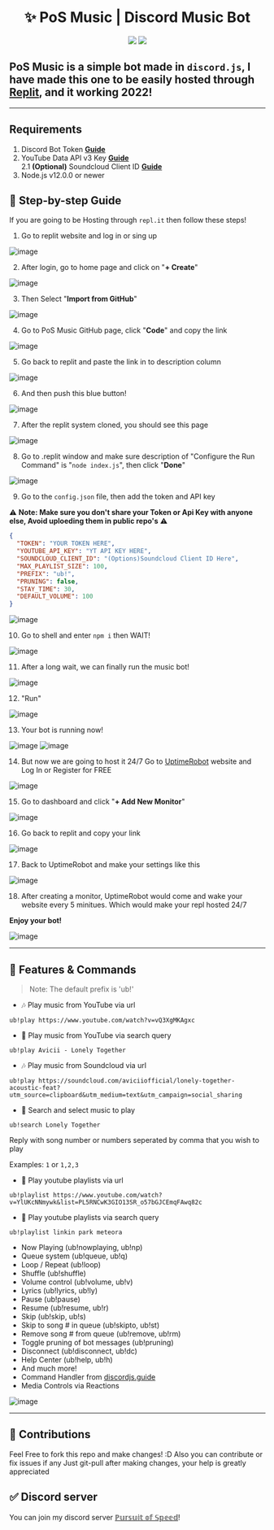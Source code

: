 <h1 align="center">✨ PoS Music | Discord Music Bot</h1>

<p align="center">
  <a href="https://github.com/york9675/PoS-Music/issues"><img src="https://img.shields.io/github/issues/york9675/PoS-Music?style=flat" /></a>
  <a href="https://github.com/york9675/PoS-Music/stargazers"><img src="https://img.shields.io/github/stars/york9675/PoS-Music?style=flat" /></a>
</p>

## PoS Music is a simple bot made in `discord.js`, I have made this one to be easily hosted through [Replit](https://replit.com), and it working 2022!

---
## Requirements

1. Discord Bot Token **[Guide](https://discordjs.guide/preparations/setting-up-a-bot-application.html#creating-your-bot)**
2. YouTube Data API v3 Key **[Guide](https://www.youtube.com/watch?v=N18czV5tj5o)**  
2.1 **(Optional)** Soundcloud Client ID **[Guide](https://github.com/eritislami/evobot/issues/93#issuecomment-649962700)**
3. Node.js v12.0.0 or newer

## 🚀 Step-by-step Guide

If you are going to be Hosting through `repl.it` then follow these steps!

1. Go to replit website and log in or sing up

![image](https://media.discordapp.net/attachments/947773974954262588/994143016870740018/unknown.png)

2. After login, go to home page and click on "**+ Create**"

![image](https://media.discordapp.net/attachments/947773974954262588/994144043657339031/unknown.png)

3. Then Select "**Import from GitHub**"

![image](https://media.discordapp.net/attachments/947773974954262588/994144409740386304/unknown.png)

4. Go to PoS Music GitHub page, click "**Code**" and copy the link

![image](https://media.discordapp.net/attachments/947773974954262588/994144972360126555/unknown.png)

5. Go back to replit and paste the link in to description column

![image](https://media.discordapp.net/attachments/947773974954262588/994145470572146698/unknown.png)

6. And then push this blue button!

![image](https://media.discordapp.net/attachments/947773974954262588/994145850139869255/unknown.png)

7. After the replit system cloned, you should see this page 

![image](https://media.discordapp.net/attachments/947773974954262588/994146186653081661/unknown.png)

8. Go to .replit window and make sure description  of "Configure the Run Command" is "`node index.js`", then click "**Done**"

![image](https://media.discordapp.net/attachments/947773974954262588/994146919150522409/unknown.png)

9. Go to the `config.json` file, then add the token and API key

:warning: **Note: Make sure you don't share your Token or Api Key with anyone else, Avoid uploeding them in public repo's** :warning:

```json
{
  "TOKEN": "YOUR TOKEN HERE",
  "YOUTUBE_API_KEY": "YT API KEY HERE",
  "SOUNDCLOUD_CLIENT_ID": "(Options)Soundcloud Client ID Here",
  "MAX_PLAYLIST_SIZE": 100,
  "PREFIX": "ub!",
  "PRUNING": false,
  "STAY_TIME": 30,
  "DEFAULT_VOLUME": 100
}
```

![image](https://media.discordapp.net/attachments/947773974954262588/994147296327520256/unknown.png)

10. Go to shell and enter `npm i` then WAIT!

![image](https://media.discordapp.net/attachments/947773974954262588/994151460277342268/unknown.png)

11. After a long wait, we can finally run the music bot!

![image](https://media.discordapp.net/attachments/947773974954262588/994153862845960202/unknown.png)

12. "Run"

![image](https://media.discordapp.net/attachments/947773974954262588/994153992974254080/unknown.png)

13. Your bot is running now!

![image](https://media.discordapp.net/attachments/947773974954262588/994154476317458442/unknown.png)
![image](https://media.discordapp.net/attachments/947773974954262588/994154476527177768/unknown.png)

14. But now we are going to host it 24/7
Go to [UptimeRobot](https://uptimerobot.com/) website and Log In or Register for FREE

![image](https://media.discordapp.net/attachments/947773974954262588/994154932682895391/unknown.png)

15. Go to dashboard and click "**+ Add New Monitor**" 

![image](https://media.discordapp.net/attachments/947773974954262588/994155652513538048/unknown.png)

16. Go back to replit and copy your link

![image](https://media.discordapp.net/attachments/947773974954262588/994156007011930122/unknown.png)

17. Back to UptimeRobot and make your settings like this

![image](https://media.discordapp.net/attachments/947773974954262588/994156567840698438/unknown.png)

18. After creating a monitor, UptimeRobot would come and wake your website every 5 minitues. Which would make your repl hosted 24/7

**Enjoy your bot!**

![image](https://media.discordapp.net/attachments/947773974954262588/994157094515257344/unknown.png)


---

## 📝 Features & Commands

> Note: The default prefix is 'ub!'

* 🎶 Play music from YouTube via url

`ub!play https://www.youtube.com/watch?v=vQ3XgMKAgxc`

* 🔎 Play music from YouTube via search query

`ub!play Avicii - Lonely Together`

* 🎶 Play music from Soundcloud via url

`ub!play https://soundcloud.com/aviciiofficial/lonely-together-acoustic-feat?utm_source=clipboard&utm_medium=text&utm_campaign=social_sharing`

* 🔎 Search and select music to play

`ub!search Lonely Together`

Reply with song number or numbers seperated by comma that you wish to play

Examples: `1` or `1,2,3`

* 📃 Play youtube playlists via url

`ub!playlist https://www.youtube.com/watch?v=YlUKcNNmywk&list=PL5RNCwK3GIO13SR_o57bGJCEmqFAwq82c`

* 🔎 Play youtube playlists via search query

`ub!playlist linkin park meteora`
* Now Playing (ub!nowplaying, ub!np)
* Queue system (ub!queue, ub!q)
* Loop / Repeat (ub!loop)
* Shuffle (ub!shuffle)
* Volume control (ub!volume, ub!v)
* Lyrics (ub!lyrics, ub!ly)
* Pause (ub!pause)
* Resume (ub!resume, ub!r)
* Skip (ub!skip, ub!s)
* Skip to song # in queue (ub!skipto, ub!st)
* Remove song # from queue (ub!remove, ub!rm)
* Toggle pruning of bot messages (ub!pruning)
* Disconnect (ub!disconnect, ub!dc)
* Help Center (ub!help, ub!h)
* And much more!
* Command Handler from [discordjs.guide](https://discordjs.guide/)
* Media Controls via Reactions

![image](https://media.discordapp.net/attachments/947773974954262588/993827538671513680/unknown.png)

---

## 🤝 Contributions

Feel Free to fork this repo and make changes! :D
Also you can contribute or fix issues if any
Just git-pull after making changes, your help is greatly appreciated

## ✅ Discord server

You can join my discord server [ℙ𝕦𝕣𝕤𝕦𝕚𝕥 𝕠𝕗 𝕊𝕡𝕖𝕖𝕕](https://discord.gg/gASqnJYCWc)!
